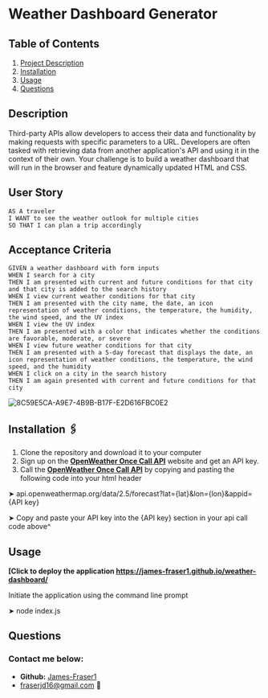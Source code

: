# **Weather Dashboard Generator**

## **Table of Contents**
1. [Project Description](#description)
2. [Installation](#installation)
3. [Usage](#usage)
4. [Questions](#questions)

## **Description**
Third-party APIs allow developers to access their data and functionality by making requests with specific parameters to a URL. Developers are often tasked with retrieving data from another application's API and using it in the context of their own. Your challenge is to build a weather dashboard that will run in the browser and feature dynamically updated HTML and CSS.
## User Story
  
```
AS A traveler
I WANT to see the weather outlook for multiple cities
SO THAT I can plan a trip accordingly
```
  
## Acceptance Criteria
  
``` 
GIVEN a weather dashboard with form inputs
WHEN I search for a city
THEN I am presented with current and future conditions for that city and that city is added to the search history
WHEN I view current weather conditions for that city
THEN I am presented with the city name, the date, an icon representation of weather conditions, the temperature, the humidity, the wind speed, and the UV index
WHEN I view the UV index
THEN I am presented with a color that indicates whether the conditions are favorable, moderate, or severe
WHEN I view future weather conditions for that city
THEN I am presented with a 5-day forecast that displays the date, an icon representation of weather conditions, the temperature, the wind speed, and the humidity
WHEN I click on a city in the search history
THEN I am again presented with current and future conditions for that city
```

![8C59E5CA-A9E7-4B9B-B17F-E2D616FBC0E2](https://user-images.githubusercontent.com/105461444/182977766-d960e915-b641-429b-9e02-9d1590fd9ef4.jpeg)

## **Installation &#128391;**
1. Clone the repository and download it to your computer
2. Sign up on the **[OpenWeather Once Call API](https://openweathermap.org/api/one-call-api)** website and get an API key.
3. Call the **[OpenWeather Once Call API](https://openweathermap.org/api/one-call-api)** by copying and pasting the following code into your html header

&#10148; api.openweathermap.org/data/2.5/forecast?lat={lat}&lon={lon}&appid={API key}

&#10148; Copy and paste your API key into the {API key} section in your api call code above^

## **Usage**

**[Click to deploy the application https://james-fraser1.github.io/weather-dashboard/**

Initiate the application using the command line prompt

&#10148; node index.js

## **Questions**
### Contact me below:
* **Github:** [James-Fraser1](https://github.com/James-Fraser1)
*  fraserjd16@gmail.com &#128233;
